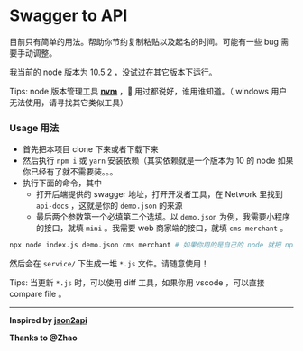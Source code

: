 # Swagger to API

目前只有简单的用法。帮助你节约复制粘贴以及起名的时间。可能有一些 bug 需要手动调整。

我当前的 node 版本为 10.5.2 ，没试过在其它版本下运行。

Tips: node 版本管理工具 [**nvm**](https://github.com/creationix/nvm) ， 用过都说好，谁用谁知道。（ windows 用户无法使用，请寻找其它类似工具）

### Usage 用法

- 首先把本项目 clone 下来或者下载下来
- 然后执行 `npm i` 或 `yarn` 安装依赖（其实依赖就是一个版本为 10 的 node 如果你已经有了就不需要装。。。
- 执行下面的命令，其中
  - 打开后端提供的 swagger 地址，打开开发者工具，在 Network 里找到 `api-docs` ，这就是你的 `demo.json` 的来源
  - 最后两个参数第一个必填第二个选填。以 `demo.json` 为例，我需要小程序的接口，就填 `mini` 。我需要 web 商家端的接口，就填 `cms merchant` 。

```bash
npx node index.js demo.json cms merchant # 如果你用的是自己的 node 就把 npx 去掉
```

然后会在 `service/` 下生成一堆 `*.js` 文件。请随意使用！

Tips: 当更新 `*.js` 时，可以使用 diff 工具，如果你用 vscode ，可以直接 compare file 。

---

**Inspired by [json2api](https://git.dankal.cn/Yjhenan/json2api)**

**Thanks to @Zhao**
